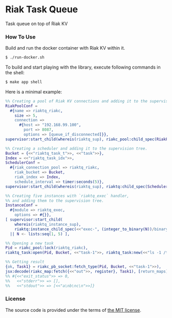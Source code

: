 # Riak Task Queue

Task queue on top of Riak KV



### How To Use

Build and run the docker container with Riak KV within it.

```bash
$ ./run-docker.sh
```

To build and start playing with the library, execute following commands in the shell:

```bash
$ make app shell
```

Here is a minimal example:

```erlang
%% Creating a pool of Riak KV connections and adding it to the supervision tree.
RiakPoolConf =
  #{name => riaktq_riakc,
    size => 5,
    connection =>
      #{host => "192.168.99.100",
        port => 8087,
        options => [queue_if_disconnected]}},
supervisor:start_child(whereis(riaktq_sup), riakc_pool:child_spec(RiakPoolConf)),

%% Creating a scheduler and adding it to the supervision tree.
Bucket = {<<"riaktq_task_t">>, <<"task">>},
Index = <<"riaktq_task_idx">>,
SchedulerConf =
  #{riak_connection_pool => riaktq_riakc,
    riak_bucket => Bucket,
    riak_index => Index,
    schedule_interval => timer:seconds(5)},
supervisor:start_child(whereis(riaktq_sup), riaktq:child_spec(SchedulerConf)),

%% Creating five instances with `riaktq_exec` handler,
%% and adding them to the supervision tree.
InstanceConf =
  #{module => riaktq_exec,
    options => #{}},
[ supervisor:start_child(
    whereis(riaktq_instance_sup),
    riaktq:instance_child_spec(<<"exec-", (integer_to_binary(N))/binary>>, InstanceConf))
  || N <- lists:seq(1, 5) ],

%% Opening a new task
Pid = riakc_pool:lock(riaktq_riakc),
riaktq_task:open(Pid, Bucket, <<"task-1">>, riaktq_task:new(<<"ls -1 /tmp">>)).

%% Getting result
{ok, Task1} = riakc_pb_socket:fetch_type(Pid, Bucket, <<"task-1">>),
jsx:decode(riakc_map:fetch({<<"out">>, register}, Task1), [return_maps]).
%% #{<<"exit_status">> => 0,
%%   <<"stderr">> => [],
%%   <<"stdout">> => [<<"a\nb\nc\n">>]}
```



### License

The source code is provided under the terms of [the MIT license][license].

[license]:http://www.opensource.org/licenses/MIT
